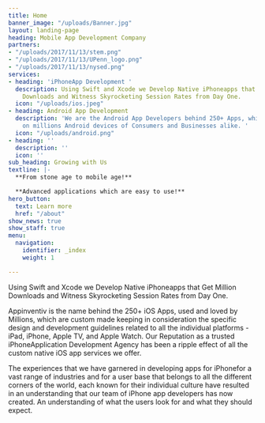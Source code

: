 ```yaml
---
title: Home
banner_image: "/uploads/Banner.jpg"
layout: landing-page
heading: Mobile App Development Company
partners:
- "/uploads/2017/11/13/stem.png"
- "/uploads/2017/11/13/UPenn_logo.png"
- "/uploads/2017/11/13/nysed.png"
services:
- heading: 'iPhoneApp Development '
  description: Using Swift and Xcode we Develop Native iPhoneapps that Get Million
    Downloads and Witness Skyrocketing Session Rates from Day One.
  icon: "/uploads/ios.jpeg"
- heading: Android App Development
  description: 'We are the Android App Developers behind 250+ Apps, which are present
    on millions Android devices of Consumers and Businesses alike. '
  icon: "/uploads/android.png"
- heading: ''
  description: ''
  icon: ''
sub_heading: Growing with Us
textline: |-
  **From stone age to mobile age!**

  **Advanced applications which are easy to use!**
hero_button:
  text: Learn more
  href: "/about"
show_news: true
show_staff: true
menu:
  navigation:
    identifier: _index
    weight: 1

---
```

Using Swift and Xcode we Develop Native iPhoneapps that Get Million Downloads and Witness Skyrocketing Session Rates from Day One.

Appinventiv is the name behind the 250+ iOS Apps, used and loved by Millions, which are custom made keeping in consideration the specific design and development guidelines related to all the individual platforms - iPad, iPhone, Apple TV, and Apple Watch. Our Reputation as a trusted iPhoneApplication Development Agency has been a ripple effect of all the custom native iOS app services we offer.

The experiences that we have garnered in developing apps for iPhonefor a vast range of industries and for a user base that belongs to all the different corners of the world, each known for their individual culture have resulted in an understanding that our team of iPhone app developers has now created. An understanding of what the users look for and what they should expect.
